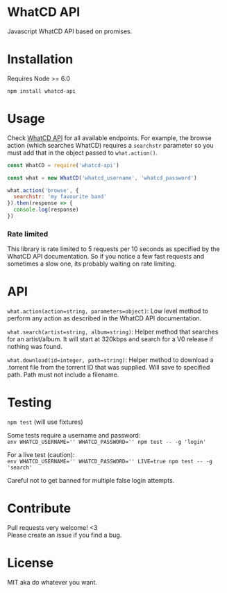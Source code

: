 # WhatCD API

Javascript WhatCD API based on promises.

# Installation

Requires Node >= 6.0

`npm install whatcd-api`


# Usage

Check [WhatCD API](https://github.com/WhatCD/Gazelle/wiki/JSON-API-Documentation) for all available endpoints. For example, the browse action (which searches WhatCD) requires a `searchstr` parameter so you must add that in the object passed to `what.action()`.

```js
const WhatCD = require('whatcd-api')

const what = new WhatCD('whatcd_username', 'whatcd_password')

what.action('browse', {
  searchstr: 'my favourite band'
}).then(response => {
  console.log(response)
})
```

### Rate limited

This library is rate limited to 5 requests per 10 seconds as specified by the WhatCD API documentation. So if you notice a few fast requests and sometimes a slow one, its probably waiting on rate limiting.

# API

`what.action(action=string, parameters=object)`: Low level method to perform any action as described in the WhatCD API documentation.

`what.search(artist=string, album=string)`: Helper method that searches for an artist/album. It will start at 320kbps and search for a V0 release if nothing was found.

`what.download(id=integer, path=string)`: Helper method to download a .torrent file from the torrent ID that was supplied. Will save to specified path. Path must not include a filename.

# Testing

`npm test` (will use fixtures)

Some tests require a username and password:  
`env WHATCD_USERNAME='' WHATCD_PASSWORD='' npm test -- -g 'login'`

For a live test (caution):  
`env WHATCD_USERNAME='' WHATCD_PASSWORD='' LIVE=true npm test -- -g 'search'`

Careful not to get banned for multiple false login attempts.

# Contribute

Pull requests very welcome! <3  
Please create an issue if you find a bug.

# License

MIT aka do whatever you want.
